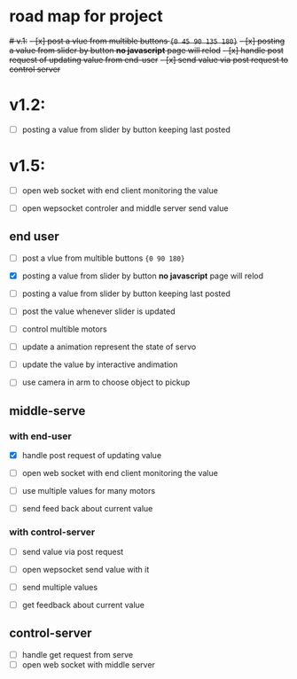 # road map for project

~~# v.1:~~
~~- [x] post a vlue from multible buttons `{0 45 90 135 180}`~~
~~- [x] posting a value from slider by button __no javascript__ page will relod~~
~~- [x] handle post request of updating value from end-user~~
~~- [x] send value via post request to control server~~

# v1.2:
- [ ] posting a value from slider by button keeping last posted

# v1.5:
- [ ] open web socket with end client monitoring the value
- [ ] open wepsocket controler and middle server send value


## end user
- [ ] post a vlue from multible buttons `{0 90 180}` 

- [x] posting a value from slider by button __no javascript__ page will relod
- [ ] posting a value from slider by button keeping last posted
- [ ] post the value whenever slider is updated

- [ ] control multible motors

- [ ] update a animation represent the state of servo
- [ ] update the value by interactive andimation

- [ ] use camera in arm to choose object to pickup

## middle-serve
### with end-user
- [x] handle post request of updating value
- [ ] open web socket with end client monitoring the value
- [ ] use multiple values for many motors

- [ ] send feed back about current value

### with control-server
- [ ] send value via post request 
- [ ] open wepsocket send value with it
- [ ] send multiple values

- [ ] get feedback about current value

## control-server
- [ ] handle get request from serve
- [ ] open web socket with middle server
